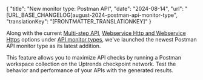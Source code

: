 {
  "title": "New monitor type: Postman API",
  "date": "2024-08-14",
  "url": "[URL_BASE_CHANGELOG]august-2024-postman-api-monitor-type",
  "translationKey": "[FRONTMATTER_TRANSLATIONKEY]"
}

Along with the current [Multi-step API]([LINK_URL_1]), [Webservice Http and Webservice Https]([LINK_URL_2]) options under [API monitor types]([LINK_URL_3]), we've launched the newest Postman API monitor type  as its latest addition.

This feature allows you to maximize API checks by running a Postman workspace collection on the Uptrends checkpoint network. Test the behavior and performance of your APIs with the generated results.